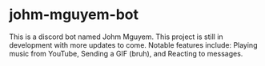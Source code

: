 # johm-mguyem-bot
This is a discord bot named Johm Mguyem. This project is still in development with more updates to come. Notable features include: Playing music from YouTube, Sending a GIF (bruh), and Reacting to messages.
